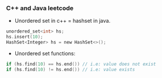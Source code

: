 ### C++ and Java leetcode
- Unordered set in c++ = hashset in java.
```c
unordered_set<int> hs;
hs.insert(10);
HashSet<Integer> hs = new HashSet<>();
```
- Unordered set functions:
```c
if (hs.find(10) == hs.end()) // i.e: value does not exist
if (hs.find(10) != hs.end()) // i.e: value exists
```
